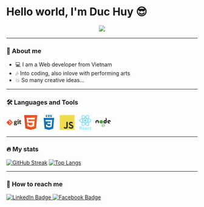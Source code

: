 # Hello world, I'm Duc Huy :sunglasses:

<!--
**DangNguyenDucHuy/DangNguyenDucHuy** is a ✨ _special_ ✨ repository because its `README.md` (this file) appears on your GitHub profile.

Here are some ideas to get you started:

- 🔭 I’m currently working on ...
- 🌱 I’m currently learning ...
- 👯 I’m looking to collaborate on ...
- 🤔 I’m looking for help with ...
- 💬 Ask me about ...
- 📫 How to reach me: ...
- 😄 Pronouns: ...
- ⚡ Fun fact: ...
-->

<div id="header" align="center">
  <img src="https://i.giphy.com/media/v1.Y2lkPTc5MGI3NjExaTdlZ3ozNmVzdmw2c3J2cTc2dmgxbTJveXFtbzJjOXhubzM4c3lodCZlcD12MV9pbnRlcm5hbF9naWZfYnlfaWQmY3Q9Zw/RbDKaczqWovIugyJmW/giphy.gif" width="200"/>
</div>

--- 
### :triumph: About me 
- :computer: I am a Web developer from Vietnam
- :notes: Into coding, also inlove with performing arts
- :boom: So many creative ideas...


---
### :hammer_and_wrench: Languages and Tools 
<div>
    <img src="https://github.com/devicons/devicon/blob/master/icons/git/git-original-wordmark.svg" title="Git" **alt="Git" width="40" height="40"/>
    <img src="https://github.com/devicons/devicon/blob/master/icons/html5/html5-original.svg" title="HTML5" alt="HTML" width="40" height="40"/>&nbsp;
    <img src="https://github.com/devicons/devicon/blob/master/icons/css3/css3-plain-wordmark.svg"  title="CSS3" alt="CSS" width="40" height="40"/>&nbsp;
    <img src="https://github.com/devicons/devicon/blob/master/icons/javascript/javascript-original.svg" title="JavaScript" alt="JavaScript" width="40" height="40"/>&nbsp;
    <img src="https://github.com/devicons/devicon/blob/master/icons/react/react-original-wordmark.svg" title="React" alt="React" width="40" height="40"/>&nbsp;
    <img src="https://github.com/devicons/devicon/blob/master/icons/nodejs/nodejs-original-wordmark.svg" title="NodeJS" alt="NodeJS" width="40" height="40"/>&nbsp;
</div>

---
### :fire: My stats
[![GitHub Streak](http://github-readme-streak-stats.herokuapp.com?user=DangNguyenDucHuy&theme=dark&background=000000)](https://git.io/streak-stats)
[![Top Langs](https://github-readme-stats.vercel.app/api/top-langs/?username=DangNguyenDucHuy)](https://github.com/anuraghazra/github-readme-stats)

--- 
### :link: How to reach me 
<div id="badges">
  <a href="https://www.linkedin.com/in/%C4%91%E1%BA%B7ng-nguy%E1%BB%85n-%C4%91%E1%BB%A9c-huy-96b7b430b/">
    <img src="https://img.shields.io/badge/LinkedIn-blue?style=for-the-badge&logo=linkedin&logoColor=white" alt="LinkedIn Badge"/>
  </a>
  <a href="https://www.facebook.com/profile.php?id=100051728176138">
    <img src="https://img.shields.io/badge/Facebook-blue?style=for-the-badge&logo=facebook&logoColor=white" alt="Facebook Badge"/>
  </a>
</div>


<!--
Profile idea: https://www.sitepoint.com/github-profile-readme/
-->


